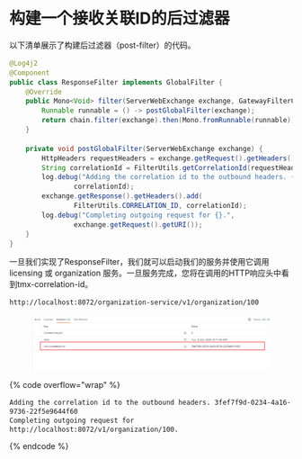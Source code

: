 # 构建一个接收关联ID的后过滤器

以下清单展示了构建后过滤器（post-filter）的代码。

```java
@Log4j2
@Component
public class ResponseFilter implements GlobalFilter {
    @Override
    public Mono<Void> filter(ServerWebExchange exchange, GatewayFilterChain chain) {
        Runnable runnable = () -> postGlobalFilter(exchange);
        return chain.filter(exchange).then(Mono.fromRunnable(runnable));
    }

    private void postGlobalFilter(ServerWebExchange exchange) {
        HttpHeaders requestHeaders = exchange.getRequest().getHeaders();
        String correlationId = FilterUtils.getCorrelationId(requestHeaders);
        log.debug("Adding the correlation id to the outbound headers. {}",
                correlationId);
        exchange.getResponse().getHeaders().add(
                FilterUtils.CORRELATION_ID, correlationId);
        log.debug("Completing outgoing request for {}.",
                exchange.getRequest().getURI());
    }
}
```

一旦我们实现了ResponseFilter，我们就可以启动我们的服务并使用它调用 licensing 或 organization 服务。一旦服务完成，您将在调用的HTTP响应头中看到tmx-correlation-id。

```log
http://localhost:8072/organization-service/v1/organization/100
```

<figure><img src="../../../../.gitbook/assets/image (11).png" alt=""><figcaption></figcaption></figure>

{% code overflow="wrap" %}
```log
Adding the correlation id to the outbound headers. 3fef7f9d-0234-4a16-9736-22f5e9644f60
Completing outgoing request for http://localhost:8072/v1/organization/100.
```
{% endcode %}

